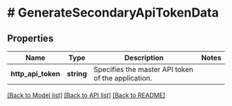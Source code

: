 # # GenerateSecondaryApiTokenData

## Properties

Name | Type | Description | Notes
------------ | ------------- | ------------- | -------------
**http_api_token** | **string** | Specifies the master API token of the application. |

[[Back to Model list]](../../README.md#models) [[Back to API list]](../../README.md#endpoints) [[Back to README]](../../README.md)
